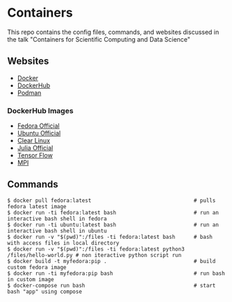 # Containers

This repo contains the config files, commands, and websites discussed in the talk "Containers for Scientific Computing and Data Science"

## Websites

- [Docker](https://www.docker.com/)
- [DockerHub](https://hub.docker.com/)
- [Podman](https://podman.io/)

### DockerHub Images

- [Fedora Official](https://hub.docker.com/_/fedora)
- [Ubuntu Official](https://hub.docker.com/_/fedora)
- [Clear Linux](https://hub.docker.com/_/clearlinux)
- [Julia Official](https://hub.docker.com/_/julia)
- [Tensor Flow](https://hub.docker.com/r/tensorflow/tensorflow/)
- [MPI](https://hub.docker.com/r/dispel4py/docker.openmpi/)

## Commands

```console
$ docker pull fedora:latest                                 # pulls fedora latest image
$ docker run -ti fedora:latest bash                         # run an interactive bash shell in fedora
$ docker run -ti ubuntu:latest bash                         # run an interactive bash shell in ubuntu
$ docker run -v "$(pwd)":/files -ti fedora:latest bash      # bash with access files in local directory
$ docker run -v "$(pwd)":/files -ti fedora:latest python3 /files/hello-world.py # non iteractive python script run
$ docker build -t myfedora:pip .                            # build custom fedora image
$ docker run -ti myfedora:pip bash                          # run bash in custom image
$ docker-compose run bash                                   # start bash "app" using compose
```